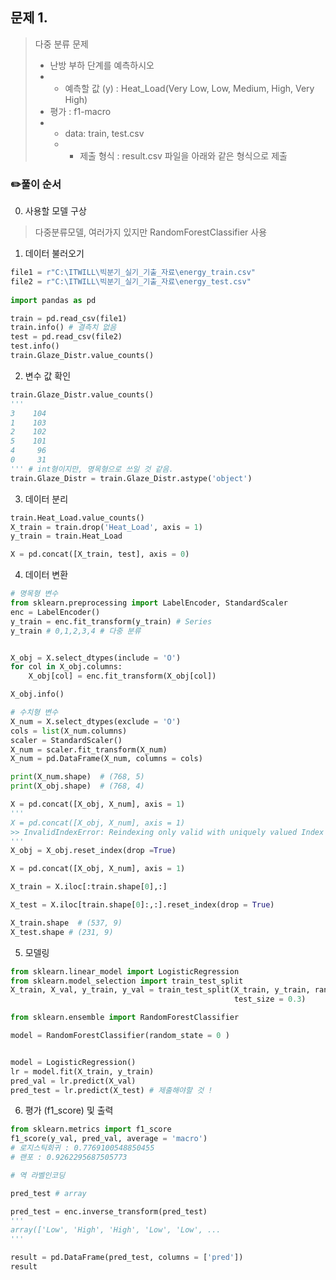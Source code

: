 문제 1. 
--
> 다중 분류 문제  
> - 난방 부하 단계를 예측하시오  
> - - 예측할 값 (y) : Heat_Load(Very Low, Low, Medium, High, Very High)  
> - 평가 : f1-macro  
> - - data: train, test.csv  
>   - - 제출 형식 : result.csv 파일을 아래와 같은 형식으로 제출   

### ✏️풀이 순서 
0. 사용할 모델 구상
> 다중분류모델, 여러가지 있지만 RandomForestClassifier 사용   
1. 데이터 불러오기 
```python
file1 = r"C:\ITWILL\빅분기_실기_기출_자료\energy_train.csv"
file2 = r"C:\ITWILL\빅분기_실기_기출_자료\energy_test.csv"
 
import pandas as pd

train = pd.read_csv(file1)
train.info() # 결측치 없음 
test = pd.read_csv(file2)
test.info()
train.Glaze_Distr.value_counts()
```

2. 변수 값 확인
```python
train.Glaze_Distr.value_counts()
'''
3    104
1    103
2    102
5    101
4     96
0     31
''' # int형이지만, 명목형으로 쓰일 것 같음.
train.Glaze_Distr = train.Glaze_Distr.astype('object')
```
3. 데이터 분리
```python
train.Heat_Load.value_counts()
X_train = train.drop('Heat_Load', axis = 1)
y_train = train.Heat_Load

X = pd.concat([X_train, test], axis = 0)
```
4. 데이터 변환
```python
# 명목형 변수 
from sklearn.preprocessing import LabelEncoder, StandardScaler
enc = LabelEncoder()
y_train = enc.fit_transform(y_train) # Series
y_train # 0,1,2,3,4 # 다중 분류 


X_obj = X.select_dtypes(include = 'O')
for col in X_obj.columns:
    X_obj[col] = enc.fit_transform(X_obj[col])

X_obj.info()

# 수치형 변수 
X_num = X.select_dtypes(exclude = 'O')
cols = list(X_num.columns)
scaler = StandardScaler()
X_num = scaler.fit_transform(X_num)
X_num = pd.DataFrame(X_num, columns = cols)

print(X_num.shape)  # (768, 5)
print(X_obj.shape)  # (768, 4)

X = pd.concat([X_obj, X_num], axis = 1)
'''
X = pd.concat([X_obj, X_num], axis = 1)
>> InvalidIndexError: Reindexing only valid with uniquely valued Index objects
'''
X_obj = X_obj.reset_index(drop =True)

X = pd.concat([X_obj, X_num], axis = 1)

X_train = X.iloc[:train.shape[0],:]

X_test = X.iloc[train.shape[0]:,:].reset_index(drop = True)

X_train.shape  # (537, 9)
X_test.shape # (231, 9)
```
5. 모델링
```python
from sklearn.linear_model import LogisticRegression
from sklearn.model_selection import train_test_split
X_train, X_val, y_train, y_val = train_test_split(X_train, y_train, random_state = 0, 
                                                  test_size = 0.3)

from sklearn.ensemble import RandomForestClassifier

model = RandomForestClassifier(random_state = 0 )


model = LogisticRegression()
lr = model.fit(X_train, y_train)
pred_val = lr.predict(X_val) 
pred_test = lr.predict(X_test) # 제출해야할 것 !

```
6. 평가 (f1_score) 및 출력 
```python
from sklearn.metrics import f1_score
f1_score(y_val, pred_val, average = 'macro') 
# 로지스틱회귀 : 0.7769100548850455
# 랜포 : 0.9262295687505773

# 역 라벨인코딩 

pred_test # array 

pred_test = enc.inverse_transform(pred_test)
'''
array(['Low', 'High', 'High', 'Low', 'Low', ...
'''

result = pd.DataFrame(pred_test, columns = ['pred'])
result
```




